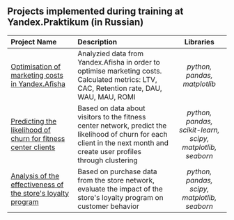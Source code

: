 ## Projects implemented during training at Yandex.Praktikum (in Russian)


	

| Project Name    |Description	 | Libraries                  |
| :-------------------- | :--------------------- |:---------------------------:|
|[Optimisation of marketing costs in Yandex.Afisha](https://nbviewer.jupyter.org/github/decembergirl/yandex-praktikum-projects/blob/master/afisha_marketing_analysis/BI_analysis_afisha.ipynb) | Analyzied data from Yandex.Afisha in order to optimise marketing costs. Calculated metrics: LTV, CAC, Retention rate, DAU, WAU, MAU, ROMI|*python, pandas, matplotlib*|
|[Predicting the likelihood of churn for fitness center clients](https://nbviewer.jupyter.org/github/decembergirl/yandex-praktikum-projects/blob/master/gym_members_churn/gym_members_churn_ML.ipynb)| Based on data about visitors to the fitness center network, predict the likelihood of churn for each client in the next month and create user profiles through clustering| *python, pandas, scikit-learn, scipy, matplotlib, seaborn*|
|[Analysis of the effectiveness of the store's loyalty program](https://nbviewer.jupyter.org/github/decembergirl/yandex-praktikum-projects/blob/master/shop_loyalty_program/shop_loyalty_program_analysis.ipynb)| Based on purchase data from the store network, evaluate the impact of the store's loyalty program on customer behavior|*python, pandas, scipy, matplotlib, seaborn*|
